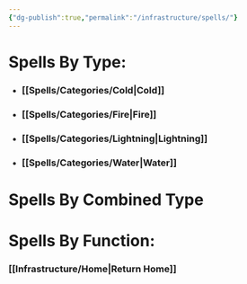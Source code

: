 ```yaml
---
{"dg-publish":true,"permalink":"/infrastructure/spells/"}
---
```


# Spells By Type:
- ### [[Spells/Categories/Cold\|Cold]]
- ### [[Spells/Categories/Fire\|Fire]]
- ### [[Spells/Categories/Lightning\|Lightning]]
- ### [[Spells/Categories/Water\|Water]]


# Spells By Combined Type


# Spells By Function:


### [[Infrastructure/Home\|Return Home]]